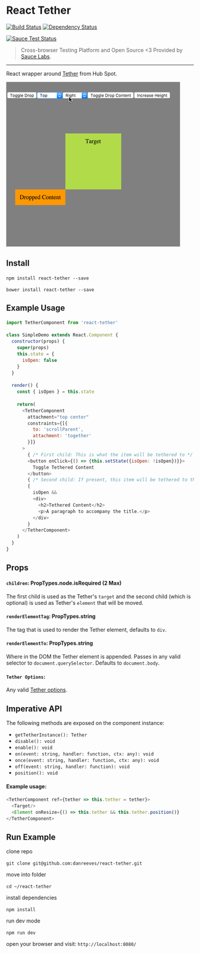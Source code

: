 # React Tether

[![Build Status](https://travis-ci.org/danreeves/react-tether.svg?branch=browser-tests)](https://travis-ci.org/danreeves/react-tether) [![Dependency Status](https://david-dm.org/danreeves/react-tether.svg)](https://david-dm.org/danreeves/react-tether)

[![Sauce Test Status](https://saucelabs.com/browser-matrix/react-tether.svg)](https://saucelabs.com/u/react-tether)
> Cross-browser Testing Platform and Open Source <3 Provided by [Sauce Labs](https://saucelabs.com/).

---

React wrapper around [Tether](https://github.com/hubspot/tether) from Hub Spot.

![alt tag](images/tether-demo.gif)

## Install

`npm install react-tether --save`

`bower install react-tether --save`

## Example Usage

```javascript
import TetherComponent from 'react-tether'

class SimpleDemo extends React.Component {
  constructor(props) {
    super(props)
    this.state = {
      isOpen: false
    }
  }

  render() {
    const { isOpen } = this.state

    return(
      <TetherComponent
        attachment="top center"
        constraints={[{
          to: 'scrollParent',
          attachment: 'together'
        }]}
      >
        { /* First child: This is what the item will be tethered to */ }
        <button onClick={() => {this.setState({isOpen: !isOpen})}}>
          Toggle Tethered Content
        </button>
        { /* Second child: If present, this item will be tethered to the the first child */ }
        {
          isOpen &&
          <div>
            <h2>Tethered Content</h2>
            <p>A paragraph to accompany the title.</p>
          </div>
        }
      </TetherComponent>
    )
  }
}
```

## Props

#### `children`: PropTypes.node.isRequired (2 Max)

The first child is used as the Tether's `target` and the second child (which is optional) is used as Tether's `element` that will be moved.

#### `renderElementTag`: PropTypes.string

The tag that is used to render the Tether element, defaults to `div`.

#### `renderElementTo`: PropTypes.string

Where in the DOM the Tether element is appended. Passes in any valid selector to `document.querySelector`. Defaults to `document.body`.

#### `Tether Options`:

Any valid [Tether options](http://tether.io/#options).

## Imperative API

The following methods are exposed on the component instance:

- `getTetherInstance(): Tether`
- `disable(): void`
- `enable(): void`
- `on(event: string, handler: function, ctx: any): void`
- `once(event: string, handler: function, ctx: any): void`
- `off(event: string, handler: function): void`
- `position(): void`

#### Example usage:
```javascript
<TetherComponent ref={tether => this.tether = tether}>
  <Target/>
  <Element onResize={() => this.tether && this.tether.position()}
</TetherComponent>
```

## Run Example

clone repo

`git clone git@github.com:danreeves/react-tether.git`

move into folder

`cd ~/react-tether`

install dependencies

`npm install`

run dev mode

`npm run dev`

open your browser and visit: `http://localhost:8080/`
